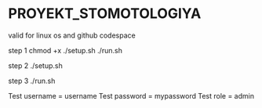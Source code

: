 # PROYEKT_STOMOTOLOGIYA
valid for linux os and github codespace

step 1 chmod +x ./setup.sh ./run.sh

step 2 ./setup.sh

step 3 ./run.sh

Test username = username
Test password = mypassword
Test role = admin

